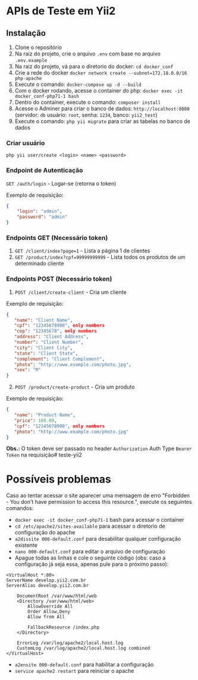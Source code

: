 # APIs de Teste em Yii2

## Instalação

1. Clone o repositório
2. Na raiz do projeto, crie o arquivo `.env` com base no arquivo `.env.example`
3. Na raiz do projeto, vá para o diretorio do docker: `cd docker_conf`
4. Crie a rede do docker `docker network create --subnet=172.18.0.0/16 php-apache`
5. Execute o comando: `docker-compose up -d --build`
6. Com o docker rodando, acesse o container do php: `docker exec -it docker_conf-php71-1 bash`
7. Dentro do container, execute o comando: `composer install`
8. Acesse o Adminer para criar o banco de dados: `http://localhost:8080` (servidor: `db` usuário: `root`, senha: `1234`, banco: `yii2_test`)
9. Execute o comando: `php yii migrate` para criar as tabelas no banco de dados

### Criar usuário
```php yii user/create <login> <name> <password>```

### Endpoint de Autenticação
`GET /auth/login` - Logar-se (retorna o token)

Exemplo de requisição:
```json
{
    "login": "admin",
    "password": "admin"
}
```

### Endpoints GET (Necessário token)
1. `GET /client/index?page=1` - Lista a página 1 de clientes
2. `GET /product/index?cpf=99999999999` - Lista todos os produtos de um determinado cliente

### Endpoints POST (Necessário token)
1. `POST /client/create-client` - Cria um cliente

Exemplo de requisição:
```json
{
   "name": "Client Name",
   "cpf": "12345678900", only numbers
   "cep": "12345678", only numbers
   "address": "Client Address",
   "number": "Client Number",
   "city": "Client City",
   "state": "Client State",
   "complement": "Client Complement",
   "photo": "http://www.example.com/photo.jpg",
   "sex": "M"
}
```
2. `POST /product/create-product` - Cria um produto

Exemplo de requisição:
```json
{
   "name": "Product Name",
   "price": 100.00,
   "cpf": "12345678900", only numbers
   "photo": "http://www.example.com/photo.jpg"
}
```

**Obs.:** O token deve ser passado no header `Authorization` Auth Type `Bearer Token` na requisição# teste-yii2

# Possíveis problemas
Caso ao tentar acessar o site aparecer uma mensagem de erro "Forbidden - You don't have permission to access this resource.", execute os seguintes comandos:
* `docker exec -it docker_conf-php71-1` bash para acessar o container
* `cd /etc/apache2/sites-available` para acessar o diretorio de configuração do apache
* `a2dissite 000-default.conf` para desabilitar qualquer configuração existente
* `nano 000-default.conf` para editar o arquivo de configuração
* Apague todas as linhas e cole o seguinte código (obs: caso a configuração já seja essa, apenas pule para o próximo passo):
```
<VirtualHost *:80>
ServerName develop.yii2.com.br
ServerAlias develop.yii2.com.br

    DocumentRoot /var/www/html/web
    <Directory /var/www/html/web>
        AllowOverride All
        Order Allow,Deny
        Allow from All

        FallbackResource /index.php
    </Directory>

    ErrorLog /var/log/apache2/local.host.log
    CustomLog /var/log/apache2/local.host.log combined
</VirtualHost>
```
* `a2ensite 000-default.conf` para habilitar a configuração
* `service apache2 restart` para reiniciar o apache
